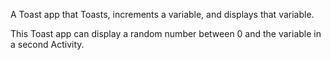 A Toast app that Toasts, increments a variable, and displays that variable.

This Toast app can display a random number between 0 and the variable in a second Activity.
